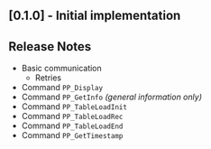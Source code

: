 ## [0.1.0] - Initial implementation

## Release Notes
- Basic communication
  - Retries
- Command `PP_Display`
- Command `PP_GetInfo` _(general information only)_ 
- Command `PP_TableLoadInit`
- Command `PP_TableLoadRec`
- Command `PP_TableLoadEnd`
- Command `PP_GetTimestamp`